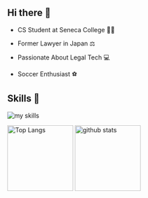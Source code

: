 ## Hi there 👋

- CS Student at Seneca College 🧑‍💻

- Former Lawyer in Japan ⚖️ 

- Passionate About Legal Tech 💻 

- Soccer Enthusiast ⚽

## Skills 🌱
<img alt="my skills" src="https://skillicons.dev/icons?theme=dark&perline=7&i=html,css,bootstrap,js,nodejs,c,cpp,linux,ubuntu,bash,git,github "/>


<p align="left"> 
  <img alt="Top Langs" height="150px" src="https://github-readme-stats.vercel.app/api/top-langs/?username=Seongok93&layout=compact&show_icons=true&theme=tokyonight" />
  <img alt="github stats" height="150px" src="https://github-readme-stats.vercel.app/api?username=Seongok93&theme=tokyonight&show_icons=ture" />
</p>
